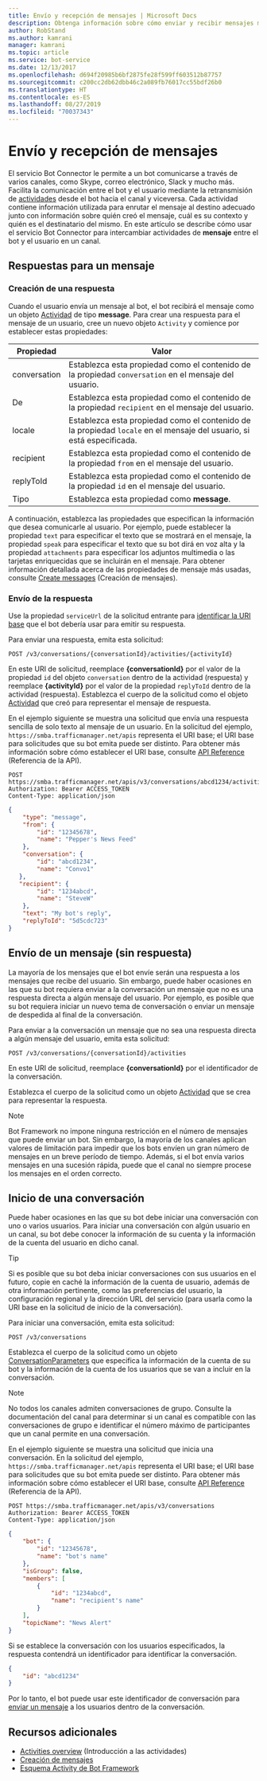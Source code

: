 ```yaml
---
title: Envío y recepción de mensajes | Microsoft Docs
description: Obtenga información sobre cómo enviar y recibir mensajes mediante el servicio Bot Connector.
author: RobStand
ms.author: kamrani
manager: kamrani
ms.topic: article
ms.service: bot-service
ms.date: 12/13/2017
ms.openlocfilehash: d694f20985b6bf2875fe28f599ff603512b87757
ms.sourcegitcommit: c200cc2db62dbb46c2a089fb76017cc55bdf26b0
ms.translationtype: HT
ms.contentlocale: es-ES
ms.lasthandoff: 08/27/2019
ms.locfileid: "70037343"
---
```

# <a name="send-and-receive-messages"></a>Envío y recepción de mensajes

El servicio Bot Connector le permite a un bot comunicarse a través de varios canales, como Skype, correo electrónico, Slack y mucho más. Facilita la comunicación entre el bot y el usuario mediante la retransmisión de [actividades](bot-framework-rest-connector-activities.md) desde el bot hacia el canal y viceversa. Cada actividad contiene información utilizada para enrutar el mensaje al destino adecuado junto con información sobre quién creó el mensaje, cuál es su contexto y quién es el destinatario del mismo. En este artículo se describe cómo usar el servicio Bot Connector para intercambiar actividades de **mensaje** entre el bot y el usuario en un canal. 

## <a id="create-reply"></a> Respuestas para un mensaje

### <a name="create-a-reply"></a>Creación de una respuesta 

Cuando el usuario envía un mensaje al bot, el bot recibirá el mensaje como un objeto [Actividad][] de tipo **message**. Para crear una respuesta para el mensaje de un usuario, cree un nuevo objeto `Activity` y comience por establecer estas propiedades:

| Propiedad | Valor |
|----|----|
| conversation | Establezca esta propiedad como el contenido de la propiedad `conversation` en el mensaje del usuario. |
| De | Establezca esta propiedad como el contenido de la propiedad `recipient` en el mensaje del usuario. |
| locale | Establezca esta propiedad como el contenido de la propiedad `locale` en el mensaje del usuario, si está especificada. |
| recipient | Establezca esta propiedad como el contenido de la propiedad `from` en el mensaje del usuario. |
| replyToId | Establezca esta propiedad como el contenido de la propiedad `id` en el mensaje del usuario. |
| Tipo | Establezca esta propiedad como **message**. |

A continuación, establezca las propiedades que especifican la información que desea comunicarle al usuario. Por ejemplo, puede establecer la propiedad `text` para especificar el texto que se mostrará en el mensaje, la propiedad `speak` para especificar el texto que su bot dirá en voz alta y la propiedad `attachments` para especificar los adjuntos multimedia o las tarjetas enriquecidas que se incluirán en el mensaje. Para obtener información detallada acerca de las propiedades de mensaje más usadas, consulte [Create messages](bot-framework-rest-connector-create-messages.md) (Creación de mensajes).

### <a name="send-the-reply"></a>Envío de la respuesta

Use la propiedad `serviceUrl` de la solicitud entrante para [identificar la URI base](bot-framework-rest-connector-api-reference.md#base-uri) que el bot debería usar para emitir su respuesta. 

Para enviar una respuesta, emita esta solicitud: 

```http
POST /v3/conversations/{conversationId}/activities/{activityId}
```

En este URI de solicitud, reemplace **{conversationId}** por el valor de la propiedad `id` del objeto `conversation` dentro de la actividad (respuesta) y reemplace **{activityId}** por el valor de la propiedad `replyToId` dentro de la actividad (respuesta). Establezca el cuerpo de la solicitud como el objeto [Actividad][] que creó para representar el mensaje de respuesta.

En el ejemplo siguiente se muestra una solicitud que envía una respuesta sencilla de solo texto al mensaje de un usuario. En la solicitud del ejemplo, `https://smba.trafficmanager.net/apis` representa el URI base; el URI base para solicitudes que su bot emita puede ser distinto. Para obtener más información sobre cómo establecer el URI base, consulte [API Reference](bot-framework-rest-connector-api-reference.md#base-uri) (Referencia de la API).

```http
POST https://smba.trafficmanager.net/apis/v3/conversations/abcd1234/activities/5d5cdc723 
Authorization: Bearer ACCESS_TOKEN 
Content-Type: application/json 
```

```json
{
    "type": "message",
    "from": {
        "id": "12345678",
        "name": "Pepper's News Feed"
    },
    "conversation": {
        "id": "abcd1234",
        "name": "Convo1"
   },
   "recipient": {
        "id": "1234abcd",
        "name": "SteveW"
    },
    "text": "My bot's reply",
    "replyToId": "5d5cdc723"
}
```

## <a id="send-message"></a> Envío de un mensaje (sin respuesta)

La mayoría de los mensajes que el bot envíe serán una respuesta a los mensajes que recibe del usuario. Sin embargo, puede haber ocasiones en las que su bot requiera enviar a la conversación un mensaje que no es una respuesta directa a algún mensaje del usuario. Por ejemplo, es posible que su bot requiera iniciar un nuevo tema de conversación o enviar un mensaje de despedida al final de la conversación. 

Para enviar a la conversación un mensaje que no sea una respuesta directa a algún mensaje del usuario, emita esta solicitud: 

```http
POST /v3/conversations/{conversationId}/activities
```

En este URI de solicitud, reemplace **{conversationId}** por el identificador de la conversación. 
    
Establezca el cuerpo de la solicitud como un objeto [Actividad][] que se crea para representar la respuesta.

> [!NOTE]
> Bot Framework no impone ninguna restricción en el número de mensajes que puede enviar un bot. Sin embargo, la mayoría de los canales aplican valores de limitación para impedir que los bots envíen un gran número de mensajes en un breve período de tiempo. Además, si el bot envía varios mensajes en una sucesión rápida, puede que el canal no siempre procese los mensajes en el orden correcto.

## <a name="start-a-conversation"></a>Inicio de una conversación

Puede haber ocasiones en las que su bot debe iniciar una conversación con uno o varios usuarios. Para iniciar una conversación con algún usuario en un canal, su bot debe conocer la información de su cuenta y la información de la cuenta del usuario en dicho canal. 

> [!TIP]
> Si es posible que su bot deba iniciar conversaciones con sus usuarios en el futuro, copie en caché la información de la cuenta de usuario, además de otra información pertinente, como las preferencias del usuario, la configuración regional y la dirección URL del servicio (para usarla como la URI base en la solicitud de inicio de la conversación). 

Para iniciar una conversación, emita esta solicitud: 

```http
POST /v3/conversations
```

Establezca el cuerpo de la solicitud como un objeto [ConversationParameters][] que especifica la información de la cuenta de su bot y la información de la cuenta de los usuarios que se van a incluir en la conversación.

> [!NOTE]
> No todos los canales admiten conversaciones de grupo. Consulte la documentación del canal para determinar si un canal es compatible con las conversaciones de grupo e identificar el número máximo de participantes que un canal permite en una conversación.

En el ejemplo siguiente se muestra una solicitud que inicia una conversación. En la solicitud del ejemplo, `https://smba.trafficmanager.net/apis` representa el URI base; el URI base para solicitudes que su bot emita puede ser distinto. Para obtener más información sobre cómo establecer el URI base, consulte [API Reference](bot-framework-rest-connector-api-reference.md#base-uri) (Referencia de la API).

```http
POST https://smba.trafficmanager.net/apis/v3/conversations 
Authorization: Bearer ACCESS_TOKEN
Content-Type: application/json
```

```json
{
    "bot": {
        "id": "12345678",
        "name": "bot's name"
    },
    "isGroup": false,
    "members": [
        {
            "id": "1234abcd",
            "name": "recipient's name"
        }
    ],
    "topicName": "News Alert"
}
```

Si se establece la conversación con los usuarios especificados, la respuesta contendrá un identificador para identificar la conversación. 

```json
{
    "id": "abcd1234"
}
```

Por lo tanto, el bot puede usar este identificador de conversación para [enviar un mensaje](#send-message) a los usuarios dentro de la conversación.

## <a name="additional-resources"></a>Recursos adicionales

- [Activities overview](bot-framework-rest-connector-activities.md) (Introducción a las actividades)
- [Creación de mensajes](bot-framework-rest-connector-create-messages.md)
- [Esquema Activity de Bot Framework](https://aka.ms/botSpecs-activitySchema)

[Actividad]: bot-framework-rest-connector-api-reference.md#activity-object
[ConversationParameters]: bot-framework-rest-connector-api-reference.md#conversationparameters-object
